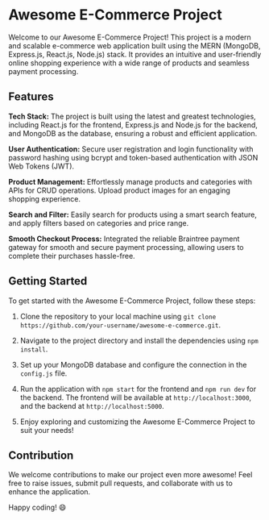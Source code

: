 # Awesome E-Commerce Project

Welcome to our Awesome E-Commerce Project! This project is a modern and scalable e-commerce web application built using the MERN (MongoDB, Express.js, React.js, Node.js) stack. It provides an intuitive and user-friendly online shopping experience with a wide range of products and seamless payment processing.

## Features

**Tech Stack:** The project is built using the latest and greatest technologies, including React.js for the frontend, Express.js and Node.js for the backend, and MongoDB as the database, ensuring a robust and efficient application.

**User Authentication:** Secure user registration and login functionality with password hashing using bcrypt and token-based authentication with JSON Web Tokens (JWT).

**Product Management:** Effortlessly manage products and categories with APIs for CRUD operations. Upload product images for an engaging shopping experience.

**Search and Filter:** Easily search for products using a smart search feature, and apply filters based on categories and price range.

**Smooth Checkout Process:** Integrated the reliable Braintree payment gateway for smooth and secure payment processing, allowing users to complete their purchases hassle-free.

## Getting Started

To get started with the Awesome E-Commerce Project, follow these steps:

1. Clone the repository to your local machine using `git clone https://github.com/your-username/awesome-e-commerce.git`.

2. Navigate to the project directory and install the dependencies using `npm install`.

3. Set up your MongoDB database and configure the connection in the `config.js` file.

4. Run the application with `npm start` for the frontend and `npm run dev` for the backend. The frontend will be available at `http://localhost:3000`, and the backend at `http://localhost:5000`.

5. Enjoy exploring and customizing the Awesome E-Commerce Project to suit your needs!

## Contribution

We welcome contributions to make our project even more awesome! Feel free to raise issues, submit pull requests, and collaborate with us to enhance the application.

Happy coding! 😄
